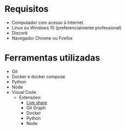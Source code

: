 # Requisitos

* Computador com acesso à Internet.
* Linux ou Windows 10 (preferencialmente professional)
* Discord
* Navegador Chrome ou Firefox

# Ferramentas utilizadas 

* Git
* Docker e docker compose
* Python
* Node
* Visual Code
  * Extensões:
    * [Live share](https://code.visualstudio.com/learn/collaboration/live-share)
    * Git Graph
    * Docker
    * Python
    * Node
